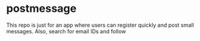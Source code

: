 # postmessage
This repo is just for an app where users can register quickly and post small messages.
Also, search for email IDs and follow
